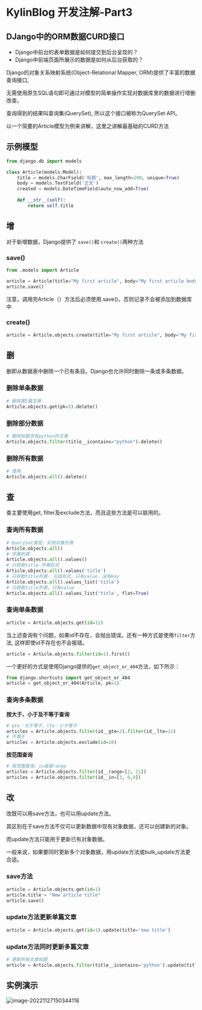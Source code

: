# KylinBlog 开发注解-Part3

## DJango中的ORM数据CURD接口

- Django中前台的表单数据是如何提交到后台呈现的？
- Django中前端页面所展示的数据是如何从后台获取的？

Django的对象关系映射系统(Object-Relational Mapper, ORM)提供了丰富的数据查询接口, 

无需使用原生SQL语句即可通过对模型的简单操作实现对数据库里的数据进行增删改查。

查询得到的结果叫查询集(QuerySet), 所以这个接口被称为QuerySet API。

以一个简要的Article模型为例来讲解，这里之讲解最基础的CURD方法

## 示例模型

```python
from django.db import models

class Article(models.Model):
    title = models.CharField('标题', max_length=200, unique=True)
    body = models.TextField('正文')
    created = models.DateTimeField(auto_now_add=True)
    
    def __str__(self):
        return self.title
```

## 增

对于新增数据，Django提供了 `save()`和 `create()`两种方法

### save()

```python
from .models import Article

article = Article(title="My first article", body="My first article body")
article.save()
```

注意，调用完Article（）方法后必须使用.save()，否则记录不会被添加到数据库中

### create()

```python
article = Article.objects.create(title="My first article", body="My first article body")
```

## 删

删即从数据表中删除一个已有条目。Django也允许同时删除一条或多条数据。

### 删除单条数据

```python
# 删除第5篇文章
Article.objects.get(pk=5).delete() 
```

### 删除部分数据

```python
# 删除标题含有python的文章
Article.objects.filter(title__icontains="python").delete() 
```

### 删除所有数据

```python
# 慎用
Article.objects.all().delete() 
```

## 查

查主要使用get, filter及exclude方法，而且这些方法是可以联用的。

### 查询所有数据

```python
# QuerySet类型，实例对象列表
Article.objects.all() 
# 字典列表
Article.objects.all().values() 
# 只获取title-字典形式
Article.objects.all().values('title') 
# 只获取title列表- 元组形式，只有value，没有key
Article.objects.all().values_list('title')
# 只获取title列表，只有value
Article.objects.all().values_list('title', flat=True)
```

### 查询单条数据

```python
article = Article.objects.get(id=11)
```

当上述查询有个问题，如果id不存在，会抛出错误。还有一种方式是使用`filter`方法, 这样即使id不存在也不会报错。

```python
article = Article.objects.filter(id=1).first()
```

一个更好的方式是使用Django提供的`get_object_or_404`方法，如下所示：

```python
from django.shortcuts import get_object_or_404 
article = get_object_or_404(Article, pk=1) 
```

### 查询多条数据

**按大于、小于及不等于查询**

```python
# gte：大于等于，lte：小于等于
articles = Article.objects.filter(id__gte=2).filter(id__lte=11)
# 不等于
articles = Article.objects.exclude(id=10)
```

**按范围查询**

```python
# 按范围查询，in或者range
articles = Article.objects.filter(id__range=[2, 11])
articles = Article.objects.filter(id__in=[3, 6,9])
```

## 改

改既可以用save方法，也可以用update方法。

其区别在于save方法不仅可以更新数据中现有对象数据，还可以创建新的对象。

而update方法只能用于更新已有对象数据。

一般来说，如果要同时更新多个对象数据，用update方法或bulk_update方法更合适。

### save方法

```python
article = Article.objects.get(id=1)
article.title = "New article title"
article.save()
```

### update方法更新单篇文章

```python
article = Article.objects.get(id=1).update(title='new title')
```

### update方法同时更新多篇文章

```python
# 更新所有文章标题
article = Article.objects.filter(title__icontains='python').update(title='Django')
```

## 实例演示

![image-20221127150344118](https://happygoing.oss-cn-beijing.aliyuncs.com/img/image-20221127150344118.png)
